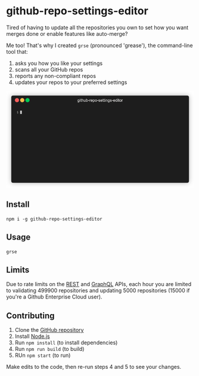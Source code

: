 # github-repo-settings-editor

Tired of having to update all the repositories you own to set how you want merges done or enable features like auto-merge?

Me too! That's why I created `grse` (pronounced 'grease'), the command-line tool that:

1. asks you how you like your settings
2. scans all your GitHub repos
3. reports any non-compliant repos
4. updates your repos to your preferred settings

![A demo of the tool in action, showing the steps mentioned](demo.gif)

## Install

```
npm i -g github-repo-settings-editor
```

## Usage

```
grse
```

## Limits

Due to rate limits on the [REST](https://docs.github.com/en/rest/overview/resources-in-the-rest-api#rate-limiting) and [GraphQL](https://docs.github.com/en/graphql/overview/resource-limitations#rate-limit) APIs, each hour you are limited to validating 499900 repositories and updating 5000 repositories (15000 if you're a Github Enterprise Cloud user).

## Contributing

1. Clone the [GitHub repository](https://github.com/domdomegg/github-repo-settings-editor)
2. Install [Node.js](https://nodejs.org/en/download/)
3. Run `npm install` (to install dependencies)
4. Run `npm run build` (to build)
5. RUn `npm start` (to run)

Make edits to the code, then re-run steps 4 and 5 to see your changes.
